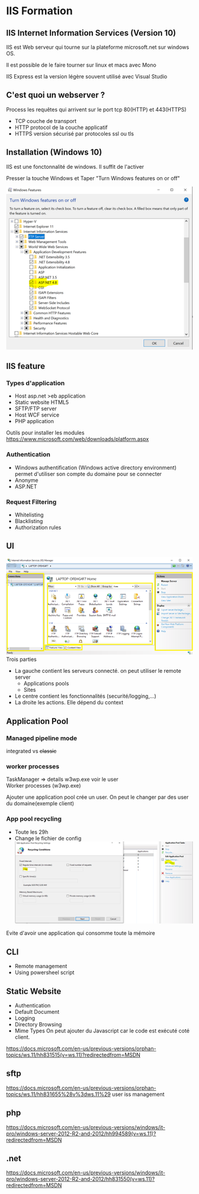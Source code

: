 # IIS Formation

## IIS Internet Information Services (Version 10)
IIS est Web serveur qui tourne sur la plateforme microsoft.net sur windows OS.

Il est possible de le faire tourner sur linux et macs avec Mono 

IIS Express est la version légère souvent utilisé avec Visual Studio


## C'est quoi un webserver ?
Process les requêtes qui arrivent sur le port tcp 80(HTTP) et 443(HTTPS)
* TCP couche de transport
* HTTP protocol de la couche applicatif 
* HTTPS version sécurisé par protocoles ssl ou tls

## Installation (Windows 10)
IIS est une fonctonnalité de windows. Il suffit de l'activer

Presser la touche Windows et Taper "Turn Windows features on or off"

![alt text](https://github.com/benh009/IISFormation/blob/master/Capture.PNG "Logo Title Text 1")

## IIS feature
### Types d'application
* Host asp.net >eb application 
* Static website HTML5
* SFTP/FTP server 
* Host WCF service
* PHP application

Outils pour installer les modules https://www.microsoft.com/web/downloads/platform.aspx

### Authentication
* Windows authentification (Windows active directory environment) permet d'utiliser son compte du domaine pour se connecter
* Anonyme 
* ASP.NET

### Request Filtering
* Whitelisting 
* Blacklisting 
* Authorization rules

## UI 
![alt text](https://github.com/benh009/IISFormation/blob/master/iis-web-server-iis-manager-18346.png "Logo Title Text 1")
Trois parties
* La gauche contient les serveurs connecté. on peut utiliser le remote server 
    * Applications pools
    * Sites
* Le centre contient les fonctionnalités (securité/logging,...)
* La droite les actions. Elle dépend du context

## Application Pool

### Managed pipeline mode
integrated vs ~~classic~~

### worker processes
TaskManager => details w3wp.exe voir le user  
Worker processes (w3wp.exe) 

Ajouter une application pool crée un user. On peut le changer par des user du domaine(exemple client)

### App pool recycling 

* Toute les 29h 
* Change le fichier de config
![alt text](https://github.com/benh009/IISFormation/blob/master/Capture2.PNG "Logo Title Text 1")


Evite d'avoir une application qui consomme toute la mémoire
## CLI 
* Remote management
* Using powersheel script


## Static Website
* Authentication 
* Default Document 
* Logging
* Directory Browsing
* Mime Types
On peut ajouter du Javascript car le code est exécuté coté client. 

https://docs.microsoft.com/en-us/previous-versions/orphan-topics/ws.11/hh831515(v=ws.11)?redirectedfrom=MSDN

## sftp 
https://docs.microsoft.com/en-us/previous-versions/orphan-topics/ws.11/hh831655%28v%3dws.11%29
user iss management
## php 

https://docs.microsoft.com/en-us/previous-versions/windows/it-pro/windows-server-2012-R2-and-2012/hh994589(v=ws.11)?redirectedfrom=MSDN

## .net 
https://docs.microsoft.com/en-us/previous-versions/windows/it-pro/windows-server-2012-R2-and-2012/hh831550(v=ws.11)?redirectedfrom=MSDN
